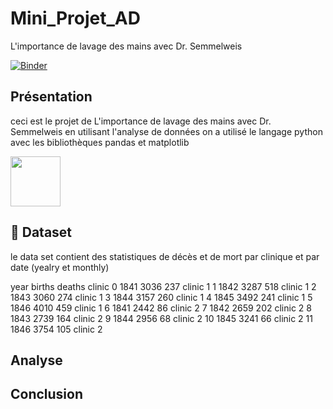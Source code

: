 # Mini_Projet_AD
L'importance de lavage des mains avec Dr. Semmelweis

[![Binder](https://mybinder.org/badge_logo.svg)](https://mybinder.org/v2/gh/hadhemi-eng/Mini_Projet_AD/main?labpath=https%3A%2F%2Fgithub.com%2Fhadhemi-eng%2FMini_Projet_AD%2Fblob%2Fmain%2Fnotebook.ipynb)

## Présentation

ceci est le projet de L'importance de lavage des mains avec Dr. Semmelweis en utilisant l'analyse de données
on a utilisé le langage python avec les bibliothèques  pandas et matplotlib

<img src='img/pandas.png' width=80px>

## :file_folder: Dataset 

le data set contient des statistiques de décès et de mort par clinique et par date (yealry  et monthly)


   year  births  deaths    clinic
0   1841    3036     237  clinic 1
1   1842    3287     518  clinic 1
2   1843    3060     274  clinic 1
3   1844    3157     260  clinic 1
4   1845    3492     241  clinic 1
5   1846    4010     459  clinic 1
6   1841    2442      86  clinic 2
7   1842    2659     202  clinic 2
8   1843    2739     164  clinic 2
9   1844    2956      68  clinic 2
10  1845    3241      66  clinic 2
11  1846    3754     105  clinic 2

## Analyse


## Conclusion 
